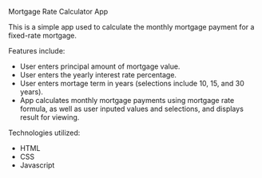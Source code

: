 Mortgage Rate Calculator App

This is a simple app used to calculate the monthly mortgage payment for a fixed-rate mortgage.

Features include:
- User enters principal amount of mortgage value.
- User enters the yearly interest rate percentage.
- User enters mortage term in years (selections include 10, 15, and 30 years).
- App calculates monthly mortgage payments using mortgage rate formula, as well
  as user inputed values and selections, and displays result for viewing.


Technologies utilized:
- HTML
- CSS
- Javascript
